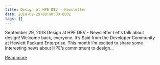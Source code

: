 ```yaml
---
title: Design at HPE DEV - Newsletter
date: 2018-09-29T00:00:00.000Z
tags: []
---
```


September 29, 2018
Design at HPE DEV - Newsletter
Let's talk about design! Welcome back, everyone. It’s Said from the Developer Community at Hewlett Packard Enterprise. This month I’m excited to share some interesting news about HPE’s commitment to design...

[Read more](https://developer.hpe.com/newsletter/sep-2018/)